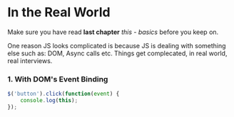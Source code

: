 # In the Real World
Make sure you have read **last chapter** _this - basics_ before you keep on.

One reason JS looks complicated is because JS is dealing with something else such as: DOM, Async calls etc. Things get complecated, in real world, real interviews.

### 1. With DOM's Event Binding
```js
$('button').click(function(event) {
    console.log(this);
});
```
